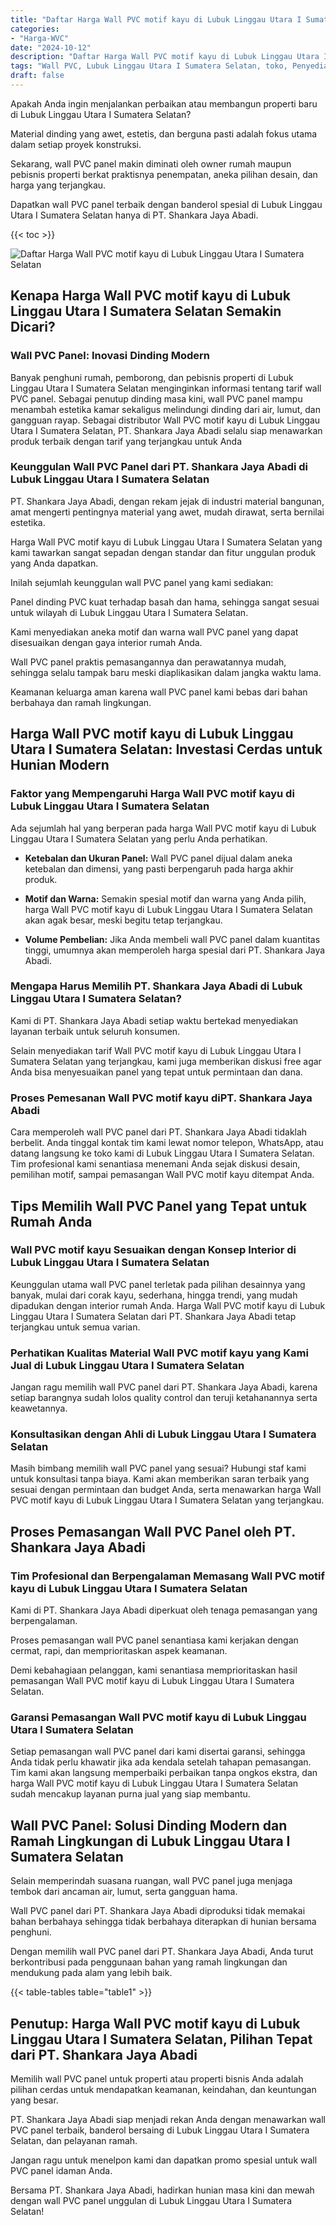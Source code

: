 ```yaml
---
title: "Daftar Harga Wall PVC motif kayu di Lubuk Linggau Utara I Sumatera Selatan"
categories: 
- "Harga-WVC"
date: "2024-10-12"
description: "Daftar Harga Wall PVC motif kayu di Lubuk Linggau Utara I Sumatera Selatan untuk tempat tinggal, office, dan gerai. Produk terbaik, pilihan motif, variasi warna menarik, dengan layanan instalasi oleh tenaga ahli berpengalaman dan kepastian resmi!|Layanan distribusi Wall PVC motif kayu di Lubuk Linggau Utara I Sumatera Selatan bagi keperluan hunian, kantor, maupun gerai, dengan panel unggulan dan pemasangan oleh tenaga ahli profesional dan garansi resmi.|Alternatif Wall PVC motif kayu di Lubuk Linggau Utara I Sumatera Selatan yang terpercaya untuk hunian, perkantoran, dan toko, bersama panel berkualitas dan instalasi ditangani oleh tim ahli dan jaminan resmi.|Penjualan Wall PVC motif kayu di Lubuk Linggau Utara I Sumatera Selatan bagi rumah, perkantoran, dan toko, beserta material berkualitas dan instalasi oleh tim ahli, dilengkapi beserta kepastian resmi.}"
tags: "Wall PVC, Lubuk Linggau Utara I Sumatera Selatan, toko, Penyedia, distributor"
draft: false
---
```


Apakah Anda ingin menjalankan perbaikan atau membangun properti baru di Lubuk Linggau Utara I Sumatera Selatan?

Material dinding yang awet, estetis, dan berguna pasti adalah fokus utama dalam setiap proyek konstruksi.

Sekarang, wall PVC panel makin diminati oleh owner rumah maupun pebisnis properti berkat praktisnya penempatan, aneka pilihan desain, dan harga yang terjangkau.

Dapatkan wall PVC panel terbaik dengan banderol spesial di Lubuk Linggau Utara I Sumatera Selatan hanya di PT. Shankara Jaya Abadi.

{{< toc >}}

![Daftar Harga Wall PVC motif kayu di Lubuk Linggau Utara I Sumatera Selatan](/images/Harga-WVC/Daftar-Harga-Wall-PVC-motif-kayu-di-Lubuk-Linggau-Utara-I-Sumatera-Selatan.png)


## Kenapa Harga Wall PVC motif kayu di Lubuk Linggau Utara I Sumatera Selatan Semakin Dicari?

### Wall PVC Panel: Inovasi Dinding Modern

Banyak penghuni rumah, pemborong, dan pebisnis properti di Lubuk Linggau Utara I Sumatera Selatan menginginkan informasi tentang tarif wall PVC panel. Sebagai penutup dinding masa kini, wall PVC panel mampu menambah estetika kamar sekaligus melindungi dinding dari air, lumut, dan gangguan rayap. Sebagai distributor Wall PVC motif kayu di Lubuk Linggau Utara I Sumatera Selatan, PT. Shankara Jaya Abadi selalu siap menawarkan produk terbaik dengan tarif yang terjangkau untuk Anda

### Keunggulan Wall PVC Panel dari PT. Shankara Jaya Abadi di Lubuk Linggau Utara I Sumatera Selatan

PT. Shankara Jaya Abadi, dengan rekam jejak di industri material bangunan, amat mengerti pentingnya material yang awet, mudah dirawat, serta bernilai estetika.

Harga Wall PVC motif kayu di Lubuk Linggau Utara I Sumatera Selatan yang kami tawarkan sangat sepadan dengan standar dan fitur unggulan produk yang Anda dapatkan.

Inilah sejumlah keunggulan wall PVC panel yang kami sediakan:

Panel dinding PVC kuat terhadap basah dan hama, sehingga sangat sesuai untuk wilayah di Lubuk Linggau Utara I Sumatera Selatan.

Kami menyediakan aneka motif dan warna wall PVC panel yang dapat disesuaikan dengan gaya interior rumah Anda.

Wall PVC panel praktis pemasangannya dan perawatannya mudah, sehingga selalu tampak baru meski diaplikasikan dalam jangka waktu lama.

Keamanan keluarga aman karena wall PVC panel kami bebas dari bahan berbahaya dan ramah lingkungan.

## Harga Wall PVC motif kayu di Lubuk Linggau Utara I Sumatera Selatan: Investasi Cerdas untuk Hunian Modern

### Faktor yang Mempengaruhi Harga Wall PVC motif kayu di Lubuk Linggau Utara I Sumatera Selatan

Ada sejumlah hal yang berperan pada harga Wall PVC motif kayu di Lubuk Linggau Utara I Sumatera Selatan yang perlu Anda perhatikan.

- **Ketebalan dan Ukuran Panel:** Wall PVC panel dijual dalam aneka ketebalan dan dimensi, yang pasti berpengaruh pada harga akhir produk.

- **Motif dan Warna:** Semakin spesial motif dan warna yang Anda pilih, harga Wall PVC motif kayu di Lubuk Linggau Utara I Sumatera Selatan akan agak besar, meski begitu tetap terjangkau.

- **Volume Pembelian:** Jika Anda membeli wall PVC panel dalam kuantitas tinggi, umumnya akan memperoleh harga spesial dari PT. Shankara Jaya Abadi.

### Mengapa Harus Memilih PT. Shankara Jaya Abadi di Lubuk Linggau Utara I Sumatera Selatan?

Kami di PT. Shankara Jaya Abadi setiap waktu bertekad menyediakan layanan terbaik untuk seluruh konsumen.

Selain menyediakan tarif Wall PVC motif kayu di Lubuk Linggau Utara I Sumatera Selatan yang terjangkau, kami juga memberikan diskusi free agar Anda bisa menyesuaikan panel yang tepat untuk permintaan dan dana.

### Proses Pemesanan Wall PVC motif kayu diPT. Shankara Jaya Abadi

Cara memperoleh wall PVC panel dari PT. Shankara Jaya Abadi tidaklah berbelit. Anda tinggal kontak tim kami lewat nomor telepon, WhatsApp, atau datang langsung ke toko kami di Lubuk Linggau Utara I Sumatera Selatan. Tim profesional kami senantiasa menemani Anda sejak diskusi desain, pemilihan motif, sampai pemasangan Wall PVC motif kayu ditempat Anda.

## Tips Memilih Wall PVC Panel yang Tepat untuk Rumah Anda

### Wall PVC motif kayu Sesuaikan dengan Konsep Interior di Lubuk Linggau Utara I Sumatera Selatan

Keunggulan utama wall PVC panel terletak pada pilihan desainnya yang banyak, mulai dari corak kayu, sederhana, hingga trendi, yang mudah dipadukan dengan interior rumah Anda. Harga Wall PVC motif kayu di Lubuk Linggau Utara I Sumatera Selatan dari PT. Shankara Jaya Abadi tetap terjangkau untuk semua varian.

### Perhatikan Kualitas Material Wall PVC motif kayu yang Kami Jual di Lubuk Linggau Utara I Sumatera Selatan

Jangan ragu memilih wall PVC panel dari PT. Shankara Jaya Abadi, karena setiap barangnya sudah lolos quality control dan teruji ketahanannya serta keawetannya.

### Konsultasikan dengan Ahli di Lubuk Linggau Utara I Sumatera Selatan

Masih bimbang memilih wall PVC panel yang sesuai? Hubungi staf kami untuk konsultasi tanpa biaya. Kami akan memberikan saran terbaik yang sesuai dengan permintaan dan budget Anda, serta menawarkan harga Wall PVC motif kayu di Lubuk Linggau Utara I Sumatera Selatan yang terjangkau.

## Proses Pemasangan Wall PVC Panel oleh PT. Shankara Jaya Abadi

### Tim Profesional dan Berpengalaman Memasang Wall PVC motif kayu di Lubuk Linggau Utara I Sumatera Selatan

Kami di PT. Shankara Jaya Abadi diperkuat oleh tenaga pemasangan yang berpengalaman.

Proses pemasangan wall PVC panel senantiasa kami kerjakan dengan cermat, rapi, dan memprioritaskan aspek keamanan.

Demi kebahagiaan pelanggan, kami senantiasa memprioritaskan hasil pemasangan Wall PVC motif kayu di Lubuk Linggau Utara I Sumatera Selatan.

### Garansi Pemasangan Wall PVC motif kayu di Lubuk Linggau Utara I Sumatera Selatan

Setiap pemasangan wall PVC panel dari kami disertai garansi, sehingga Anda tidak perlu khawatir jika ada kendala setelah tahapan pemasangan. Tim kami akan langsung memperbaiki perbaikan tanpa ongkos ekstra, dan harga Wall PVC motif kayu di Lubuk Linggau Utara I Sumatera Selatan sudah mencakup layanan purna jual yang siap membantu.

## Wall PVC Panel: Solusi Dinding Modern dan Ramah Lingkungan di Lubuk Linggau Utara I Sumatera Selatan

Selain memperindah suasana ruangan, wall PVC panel juga menjaga tembok dari ancaman air, lumut, serta gangguan hama.

Wall PVC panel dari PT. Shankara Jaya Abadi diproduksi tidak memakai bahan berbahaya sehingga tidak berbahaya diterapkan di hunian bersama penghuni.

Dengan memilih wall PVC panel dari PT. Shankara Jaya Abadi, Anda turut berkontribusi pada penggunaan bahan yang ramah lingkungan dan mendukung pada alam yang lebih baik.

{{< table-tables table="table1" >}}

## Penutup: Harga Wall PVC motif kayu di Lubuk Linggau Utara I Sumatera Selatan, Pilihan Tepat dari PT. Shankara Jaya Abadi

Memilih wall PVC panel untuk properti atau properti bisnis Anda adalah pilihan cerdas untuk mendapatkan keamanan, keindahan, dan keuntungan yang besar.

PT. Shankara Jaya Abadi siap menjadi rekan Anda dengan menawarkan wall PVC panel terbaik, banderol bersaing di Lubuk Linggau Utara I Sumatera Selatan, dan pelayanan ramah.

Jangan ragu untuk menelpon kami dan dapatkan promo spesial untuk wall PVC panel idaman Anda.

Bersama PT. Shankara Jaya Abadi, hadirkan hunian masa kini dan mewah dengan wall PVC panel unggulan di Lubuk Linggau Utara I Sumatera Selatan!